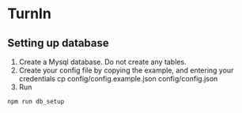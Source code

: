 # TurnIn
## Setting up database
1. Create a Mysql database. Do not create any tables.
2. Create your config file by copying the example, and entering your credentials
    cp config/config.example.json config/config.json
3. Run
````
npm run db_setup
````
